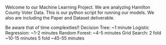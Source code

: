 Welcome to our Machine Learning Project.
We are analyzing Hamilton County Voter Data. 
This is our python script for running our models. 
We also are including the Paper and Dataset deliverable.

Be aware that of time complexities!!
  Decision Tree: ~1 minute
  Logistic Regression: ~1-2 minutes
  Random Forest: ~4-5 minutes
  Grid Search:
    2 fold ~10-15 minutes
    5 fold ~45-55 minutes
